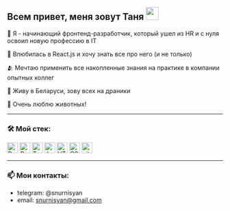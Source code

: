 ## Всем привет, меня зовут Таня <img src="https://raw.githubusercontent.com/aemmadi/aemmadi/master/wave.gif" width="30">


<p>💪 Я - начинающий фронтенд-разработчик, который ушел из HR и с нуля освоил новую профессию в IT</p>
<p>🚀 Влюбилась в React.js и хочу знать все про него (и не только)</p>
<p>🫂 Мечтаю применить все накопленные знания на практике в компании опытных коллег</p>
<p>🥔 Живу в Беларуси, зову всех на драники</p>
<p>🦜 Очень люблю животных!</p>

-----

### 🛠️ Мой стек:

<img src="https://img.shields.io/badge/-React.js-%23282C34?style=flat-square&logo=react" alt="React logo" title="React" height="25" /> <img src="https://img.shields.io/badge/Redux-282C34?logo=redux&logoColor=764ABC" alt="Redux logo" title="Redux" height="25" /> <img src="https://img.shields.io/badge/TypeScript-282C34?logo=typescript&logoColor=3178C6" alt="TypeScript logo" title="TypeScript" height="25" />
<img src="https://img.shields.io/badge/JavaScript-282C34?logo=javascript&logoColor=F7DF1E" alt="JavaScript logo" title="JavaScript" height="25" /> <img src="https://img.shields.io/badge/HTML5-282C34?logo=html5&logoColor=E34F26" alt="HTML5 logo" title="HTML5" height="25" />
<img src="https://img.shields.io/badge/CSS3-282C34?logo=css3&logoColor=1572B6" alt="CSS3 logo" title="CSS" height="25" /> <img src="https://img.shields.io/badge/git-282C34?logo=git&logoColor=F05032" alt="git logo" title="git" height="25" />

-----

### 📫 Мои контакты:
- telegram: @snurnisyan
- email: snurnisyan@gmail.com

<!---
snurnisyan/snurnisyan is a ✨ special ✨ repository because its `README.md` (this file) appears on your GitHub profile.
You can click the Preview link to take a look at your changes.
--->
